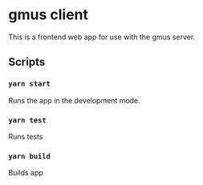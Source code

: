 # gmus client

This is a frontend web app for use with the gmus server.

## Scripts

### `yarn start`

Runs the app in the development mode.

### `yarn test`

Runs tests

### `yarn build`

Builds app
